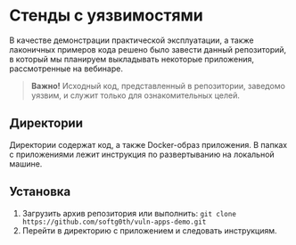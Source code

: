 # Стенды с уязвимостями

В качестве демонстрации практической эксплуатации, а также лаконичных примеров кода решено было завести данный репозиторий, в который мы планируем выкладывать некоторые приложения, рассмотренные на вебинаре.
>**Важно!**  Исходный код, представленный в репозитории, заведомо уязвим, и служит только для ознакомительных целей.

## Директории

Директории содержат код, а также Docker-образ приложения. В папках с приложениями лежит инструкция по развертыванию на локальной машине.

## Установка
1. Загрузить архив репозитория или выполнить:
	`git clone https://github.com/softg0th/vuln-apps-demo.git`
2. Перейти в директорию с приложением и следовать инструкциям.